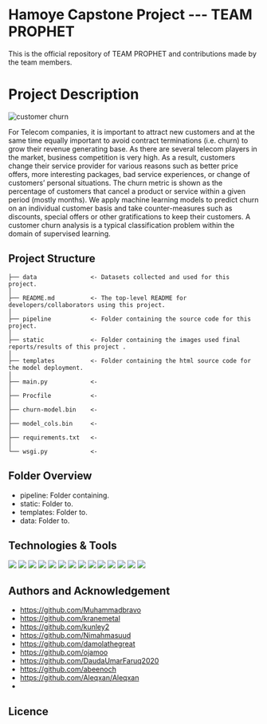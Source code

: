 # Hamoye Capstone Project --- TEAM PROPHET
This is the official repository of TEAM PROPHET and contributions made by the team members.

# Project Description
![customer churn](https://user-images.githubusercontent.com/85574944/140988884-d50fdbeb-db14-4608-9888-e28be77ad9ca.png)

For Telecom companies, it is important to attract new customers and at the same time equally important to avoid contract terminations (i.e. churn) to grow their revenue generating base. As there are several telecom players in the market, business competition is very high. As a result, customers change their service provider for various reasons such as better price offers, more interesting packages, bad service experiences, or change of customers’ personal situations.
The churn metric is shown as the percentage of customers that cancel a product or service within a given period (mostly months). 
We apply machine learning models to predict churn on an individual customer basis and take counter-measures such as discounts, special offers or other gratifications to keep their customers.
A customer churn analysis is a typical classification problem within the domain of supervised learning.

## Project Structure

    ├── data               <- Datasets collected and used for this project.
    │
    ├── README.md          <- The top-level README for developers/collaborators using this project.
    │
    ├── pipeline           <- Folder containing the source code for this project.
    │
    ├── static             <- Folder containing the images used final reports/results of this project .
    │
    ├── templates          <- Folder containing the html source code for the model deployment.
    │
    ├── main.py            <-
    │
    ├── Procfile           <- 
    │
    ├── churn-model.bin    <- 
    │
    ├── model_cols.bin     <- 
    │
    ├── requirements.txt   <- 
    │
    └── wsgi.py            <- 

## Folder Overview

- pipeline:   Folder containing.
- static:     Folder to.
- templates:  Folder to.
- data:       Folder to.

## Technologies & Tools
![](https://img.shields.io/badge/Python-3776AB?style=flat&logo=python&logoColor=white)
![](https://img.shields.io/badge/Jupyter-F37626.svg?&style=flat&logo=Jupyter&logoColor=white)
![](https://img.shields.io/badge/Colab-F9AB00?style=flat&logo=googlecolab&color=525252)
![](https://img.shields.io/badge/Numpy-777BB4?style=flat&logo=numpy&logoColor=white)
![](https://img.shields.io/badge/Pandas-2C2D72?style=flat&logo=pandas&logoColor=white)
![](https://img.shields.io/badge/TensorFlow-FF6F00?style=&logo=TensorFlow&logoColor=white)
![](https://img.shields.io/badge/scikit_learn-F7931E?style=flat&logo=scikit-learn&logoColor=white)
![](https://img.shields.io/badge/Keras-D00000?style=flat&logo=Keras&logoColor=white)
![](https://img.shields.io/badge/PyTorch-EE4C2C?style=flat&logo=PyTorch&logoColor=white)
![](https://img.shields.io/badge/conda-342B029.svg?&flat&logo=anaconda&logoColor=white)
![](https://img.shields.io/badge/Git-F05032?style=flat&logo=git&logoColor=white)
![](https://img.shields.io/badge/Heroku-430098?style=flat&logo=heroku&logoColor=white)
![](https://img.shields.io/badge/Tableau-E97627?style=flat&logo=Tableau&logoColor=white)
![](https://img.shields.io/badge/Windows-0078D6?style=flat&logo=windows&logoColor=white)

## Authors and Acknowledgement
- https://github.com/Muhammadbravo
- https://github.com/kranemetal
- https://github.com/kunley2
- https://github.com/Nimahmasuud
- https://github.com/damolathegreat
- https://github.com/ojamoo
- https://github.com/DaudaUmarFaruq2020
- https://github.com/abeenoch
- https://github.com/Aleqxan/Aleqxan
- 

## Licence
